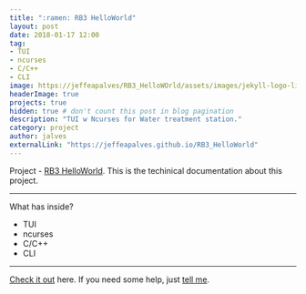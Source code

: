 ```yaml
---
title: ":ramen: RB3 HelloWorld"
layout: post
date: 2018-01-17 12:00
tag:    
- TUI
- ncurses
- C/C++
- CLI
image: https://jeffeapalves/RB3_HelloWOrld/assets/images/jekyll-logo-light-solid.png
headerImage: true
projects: true
hidden: true # don't count this post in blog pagination
description: "TUI w Ncurses for Water treatment station."
category: project
author: jalves
externalLink: "https://jeffeapalves.github.io/RB3_HelloWorld"
---
```


Project - [RB3 HelloWorld](https://jeffeapalves.github.io/RB3_HelloWorld/). This is the techinical documentation about this project.

---

What has inside?

- TUI
- ncurses
- C/C++
- CLI

---

[Check it out](http://jeffeapalves.github.io/RB3_HelloWorld/) here.
If you need some help, just [tell me](http://github.com/jeffeapalves/RB3_HelloWorld/issues).
